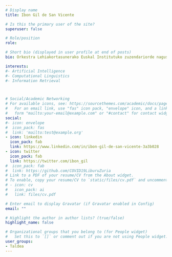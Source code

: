 ```yaml
---
# Display name
title: Ibon Gil de San Vicente

# Is this the primary user of the site?
superuser: false

# Role/position
role: 

# Short bio (displayed in user profile at end of posts)
bio: Orkestra Lehiakortasunerako Euskal Institutuko zuzendariorde nagusia. Ekonomialaria EHUn eta MBA Kent Unibertsitatean. Deustuko Unibertsitateko Enpresa eta Lurralde Lehiakortasuna, Berrikuntza eta Iraunkortasuna programan doktoregaia.

interests:
#- Artificial Intelligence
#- Computational Linguistics
#- Information Retrieval



# Social/Academic Networking
# For available icons, see: https://sourcethemes.com/academic/docs/page-builder/#icons
#   For an email link, use "fas" icon pack, "envelope" icon, and a link in the
#   form "mailto:your-email@example.com" or "#contact" for contact widget.
social:
#- icon: envelope
#  icon_pack: fas
#  link: 'mailto:test@example.org'
- icon: linkedin
  icon_pack: fab
  link: https://www.linkedin.com/in/ibon-gil-de-san-vicente-3a3b028
- icon: twitter
  icon_pack: fab
  link: https://twitter.com/ibon_gil
#  icon_pack: fab
#  link: https://github.com/COVID19LiburuZuria
# Link to a PDF of your resume/CV from the About widget.
# To enable, copy your resume/CV to `static/files/cv.pdf` and uncomment the lines below.
# - icon: cv
#   icon_pack: ai
#   link: files/cv.pdf

# Enter email to display Gravatar (if Gravatar enabled in Config)
email: ""

# Highlight the author in author lists? (true/false)
highlight_name: false

# Organizational groups that you belong to (for People widget)
#   Set this to `[]` or comment out if you are not using People widget.
user_groups:
- Taldea
---
```


